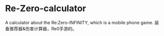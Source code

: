 # Re-Zero-calculator
A calculator about the Re:Zero-INFINITY, which is a mobile phone game.
装备推荐器&伤害计算器，Re0手游的。
